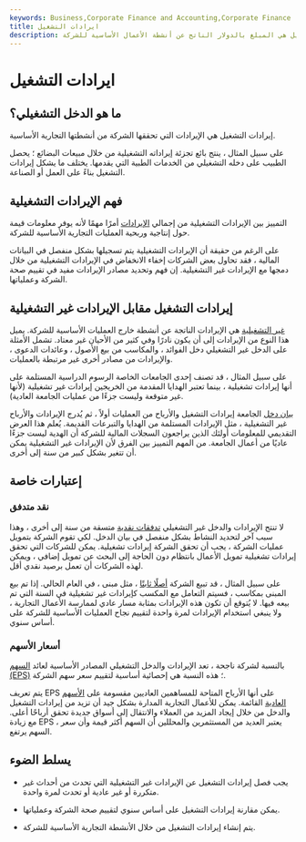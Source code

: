 ```yaml
---
keywords: Business,Corporate Finance and Accounting,Corporate Finance
title: ايرادات التشغيل
description: إيرادات التشغيل هي المبلغ بالدولار الناتج عن أنشطة الأعمال الأساسية للشركة.
---
```


# ايرادات التشغيل
## ما هو الدخل التشغيلي؟

إيرادات التشغيل هي الإيرادات التي تحققها الشركة من أنشطتها التجارية الأساسية.

على سبيل المثال ، ينتج بائع تجزئة إيراداته التشغيلية من خلال مبيعات البضائع ؛ يحصل الطبيب على دخله التشغيلي من الخدمات الطبية التي يقدمها. يختلف ما يشكل إيرادات التشغيل بناءً على العمل أو الصناعة.

## فهم الإيرادات التشغيلية

التمييز بين الإيرادات التشغيلية من إجمالي [الإيرادات](/revenue) أمرًا مهمًا لأنه يوفر معلومات قيمة حول إنتاجية وربحية العمليات التجارية الأساسية للشركة.

على الرغم من حقيقة أن الإيرادات التشغيلية يتم تسجيلها بشكل منفصل في البيانات المالية ، فقد تحاول بعض الشركات إخفاء الانخفاض في الإيرادات التشغيلية من خلال دمجها مع الإيرادات غير التشغيلية. إن فهم وتحديد مصادر الإيرادات مفيد في تقييم صحة الشركة وعملياتها.

## إيرادات التشغيل مقابل الإيرادات غير التشغيلية

[غير التشغيلية](/non-operating-income) هي الإيرادات الناتجة عن أنشطة خارج العمليات الأساسية للشركة. يميل هذا النوع من الإيرادات إلى أن يكون نادرًا وفي كثير من الأحيان غير معتاد. تشمل الأمثلة على الدخل غير التشغيلي دخل الفوائد ، والمكاسب من بيع الأصول ، وعائدات الدعوى ، والإيرادات من مصادر أخرى غير مرتبطة بالعمليات.

على سبيل المثال ، قد تصنف إحدى الجامعات الخاصة الرسوم الدراسية المستلمة على أنها إيرادات تشغيلية ، بينما تعتبر الهدايا المقدمة من الخريجين إيرادات غير تشغيلية (لأنها غير متوقعة وليست جزءًا من عمليات الجامعة العادية).

[بيان دخل](/incomestatement) الجامعة إيرادات التشغيل والأرباح من العمليات أولاً ، ثم يُدرج الإيرادات والأرباح غير التشغيلية ، مثل الإيرادات المستلمة من الهدايا والتبرعات القديمة. يُعلم هذا العرض التقديمي للمعلومات أولئك الذين يراجعون السجلات المالية للشركة أن الهدية ليست جزءًا عاديًا من أعمال الجامعة. من المهم التمييز بين الفرق لأن الإيرادات غير التشغيلية يمكن أن تتغير بشكل كبير من سنة إلى أخرى.

## إعتبارات خاصة

### نقد متدفق

لا تنتج الإيرادات والدخل غير التشغيلي [تدفقات نقدية](/cashflow) متسقة من سنة إلى أخرى ، وهذا سبب آخر لتحديد النشاط بشكل منفصل في بيان الدخل. لكي تقوم الشركة بتمويل عمليات الشركة ، يجب أن تحقق الشركة إيرادات تشغيلية. يمكن للشركات التي تحقق إيرادات تشغيلية تمويل الأعمال بانتظام دون الحاجة إلى البحث عن تمويل إضافي ، ويمكن لهذه الشركات أن تعمل برصيد نقدي أقل.

على سبيل المثال ، قد تبيع الشركة [أصلًا ثابتًا](/fixedasset) ، مثل مبنى ، في العام الحالي. إذا تم بيع المبنى بمكاسب ، فسيتم التعامل مع المكسب كإيرادات غير تشغيلية في السنة التي تم بيعه فيها. لا يُتوقع أن تكون هذه الإيرادات بمثابة مسار عادي لممارسة الأعمال التجارية ، ولا ينبغي استخدام الإيرادات لمرة واحدة لتقييم نجاح العمليات الأساسية للشركة على أساس سنوي.

### أسعار الأسهم

بالنسبة لشركة ناجحة ، تعد الإيرادات والدخل التشغيلي المصادر الأساسية لعائد [السهم (EPS)](/eps) ؛ هذه النسبة هي إحصائية أساسية لتقييم سعر سهم الشركة.

يتم تعريف EPS على أنها الأرباح المتاحة للمساهمين العاديين مقسومة على [الأسهم العادية](/commonstock) القائمة. يمكن للأعمال التجارية المدارة بشكل جيد أن تزيد من إيرادات التشغيل والدخل من خلال إيجاد المزيد من العملاء والانتقال إلى أسواق جديدة تحقق أرباحًا أعلى. مع زيادة EPS ، يعتبر العديد من المستثمرين والمحللين أن السهم أكثر قيمة وأن سعر السهم يرتفع.

## يسلط الضوء

- يجب فصل إيرادات التشغيل عن الإيرادات غير التشغيلية التي تحدث من أحداث غير متكررة أو غير عادية أو تحدث لمرة واحدة.

- يمكن مقارنة إيرادات التشغيل على أساس سنوي لتقييم صحة الشركة وعملياتها.

- يتم إنشاء إيرادات التشغيل من خلال الأنشطة التجارية الأساسية للشركة.

